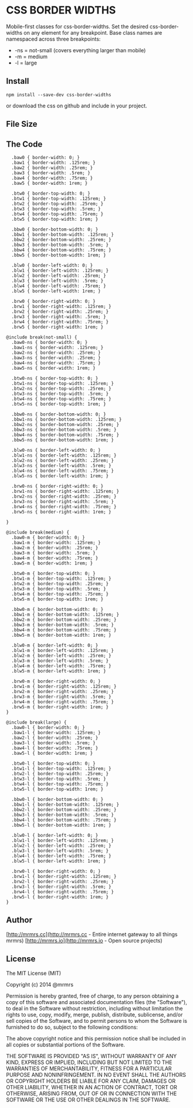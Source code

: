 # CSS BORDER WIDTHS

  Mobile-first classes for css-border-widths.
  Set the desired css-border-widths on any element for any breakpoint.
  Base class names are namespaced across three breakpoints:

*  -ns = not-small (covers everything larger than mobile)
*  -m  = medium
*  -l  = large

## Install
```
npm install --save-dev css-border-widths
```
or download the css on github and include in your project.

## File Size


## The Code
```
  .baw0 { border-width: 0; }
  .baw1 { border-width: .125rem; }
  .baw2 { border-width: .25rem; }
  .baw3 { border-width: .5rem; }
  .baw4 { border-width: .75rem; }
  .baw5 { border-width: 1rem; }

  .btw0 { border-top-width: 0; }
  .btw1 { border-top-width: .125rem; }
  .btw2 { border-top-width: .25rem; }
  .btw3 { border-top-width: .5rem; }
  .btw4 { border-top-width: .75rem; }
  .btw5 { border-top-width: 1rem; }

  .bbw0 { border-bottom-width: 0; }
  .bbw1 { border-bottom-width: .125rem; }
  .bbw2 { border-bottom-width: .25rem; }
  .bbw3 { border-bottom-width: .5rem; }
  .bbw4 { border-bottom-width: .75rem; }
  .bbw5 { border-bottom-width: 1rem; }

  .blw0 { border-left-width: 0; }
  .blw1 { border-left-width: .125rem; }
  .blw2 { border-left-width: .25rem; }
  .blw3 { border-left-width: .5rem; }
  .blw4 { border-left-width: .75rem; }
  .blw5 { border-left-width: 1rem; }

  .brw0 { border-right-width: 0; }
  .brw1 { border-right-width: .125rem; }
  .brw2 { border-right-width: .25rem; }
  .brw3 { border-right-width: .5rem; }
  .brw4 { border-right-width: .75rem; }
  .brw5 { border-right-width: 1rem; }

@include break(not-small) {
  .baw0-ns { border-width: 0; }
  .baw1-ns { border-width: .125rem; }
  .baw2-ns { border-width: .25rem; }
  .baw3-ns { border-width: .25rem; }
  .baw4-ns { border-width: .75rem; }
  .baw5-ns { border-width: 1rem; }

  .btw0-ns { border-top-width: 0; }
  .btw1-ns { border-top-width: .125rem; }
  .btw2-ns { border-top-width: .25rem; }
  .btw3-ns { border-top-width: .5rem; }
  .btw4-ns { border-top-width: .75rem; }
  .btw5-ns { border-top-width: 1rem; }

  .bbw0-ns { border-bottom-width: 0; }
  .bbw1-ns { border-bottom-width: .125rem; }
  .bbw2-ns { border-bottom-width: .25rem; }
  .bbw3-ns { border-bottom-width: .5rem; }
  .bbw4-ns { border-bottom-width: .75rem; }
  .bbw5-ns { border-bottom-width: 1rem; }

  .blw0-ns { border-left-width: 0; }
  .blw1-ns { border-left-width: .125rem; }
  .blw2-ns { border-left-width: .25rem; }
  .blw3-ns { border-left-width: .5rem; }
  .blw4-ns { border-left-width: .75rem; }
  .blw5-ns { border-left-width: 1rem; }

  .brw0-ns { border-right-width: 0; }
  .brw1-ns { border-right-width: .125rem; }
  .brw2-ns { border-right-width: .25rem; }
  .brw3-ns { border-right-width: .5rem; }
  .brw4-ns { border-right-width: .75rem; }
  .brw5-ns { border-right-width: 1rem; }

}

@include break(medium) {
  .baw0-m { border-width: 0; }
  .baw1-m { border-width: .125rem; }
  .baw2-m { border-width: .25rem; }
  .baw3-m { border-width: .5rem; }
  .baw4-m { border-width: .75rem; }
  .baw5-m { border-width: 1rem; }

  .btw0-m { border-top-width: 0; }
  .btw1-m { border-top-width: .125rem; }
  .btw2-m { border-top-width: .25rem; }
  .btw3-m { border-top-width: .5rem; }
  .btw4-m { border-top-width: .75rem; }
  .btw5-m { border-top-width: 1rem; }

  .bbw0-m { border-bottom-width: 0; }
  .bbw1-m { border-bottom-width: .125rem; }
  .bbw2-m { border-bottom-width: .25rem; }
  .bbw3-m { border-bottom-width: .5rem; }
  .bbw4-m { border-bottom-width: .75rem; }
  .bbw5-m { border-bottom-width: 1rem; }

  .blw0-m { border-left-width: 0; }
  .blw1-m { border-left-width: .125rem; }
  .blw2-m { border-left-width: .25rem; }
  .blw3-m { border-left-width: .5rem; }
  .blw4-m { border-left-width: .75rem; }
  .blw5-m { border-left-width: 1rem; }

  .brw0-m { border-right-width: 0; }
  .brw1-m { border-right-width: .125rem; }
  .brw2-m { border-right-width: .25rem; }
  .brw3-m { border-right-width: .5rem; }
  .brw4-m { border-right-width: .75rem; }
  .brw5-m { border-right-width: 1rem; }
}

@include break(large) {
  .baw0-l { border-width: 0; }
  .baw1-l { border-width: .125rem; }
  .baw2-l { border-width: .25rem; }
  .baw3-l { border-width: .5rem; }
  .baw4-l { border-width: .75rem; }
  .baw5-l { border-width: 1rem; }

  .btw0-l { border-top-width: 0; }
  .btw1-l { border-top-width: .125rem; }
  .btw2-l { border-top-width: .25rem; }
  .btw3-l { border-top-width: .5rem; }
  .btw4-l { border-top-width: .75rem; }
  .btw5-l { border-top-width: 1rem; }

  .bbw0-l { border-bottom-width: 0; }
  .bbw1-l { border-bottom-width: .125rem; }
  .bbw2-l { border-bottom-width: .25rem; }
  .bbw3-l { border-bottom-width: .5rem; }
  .bbw4-l { border-bottom-width: .75rem; }
  .bbw5-l { border-bottom-width: 1rem; }

  .blw0-l { border-left-width: 0; }
  .blw1-l { border-left-width: .125rem; }
  .blw2-l { border-left-width: .25rem; }
  .blw3-l { border-left-width: .5rem; }
  .blw4-l { border-left-width: .75rem; }
  .blw5-l { border-left-width: 1rem; }

  .brw0-l { border-right-width: 0; }
  .brw1-l { border-right-width: .125rem; }
  .brw2-l { border-right-width: .25rem; }
  .brw3-l { border-right-width: .5rem; }
  .brw4-l { border-right-width: .75rem; }
  .brw5-l { border-right-width: 1rem; }
}

```

## Author

[http://mrmrs.cc](http://mrmrs.cc - Entire internet gateway to all things mrmrs)
[http://mrmrs.io](http://mrmrs.io - Open source projects)

## License

The MIT License (MIT)

Copyright (c) 2014 @mrmrs

Permission is hereby granted, free of charge, to any person obtaining a copy
of this software and associated documentation files (the "Software"), to deal
in the Software without restriction, including without limitation the rights
to use, copy, modify, merge, publish, distribute, sublicense, and/or sell
copies of the Software, and to permit persons to whom the Software is
furnished to do so, subject to the following conditions:

The above copyright notice and this permission notice shall be included in
all copies or substantial portions of the Software.

THE SOFTWARE IS PROVIDED "AS IS", WITHOUT WARRANTY OF ANY KIND, EXPRESS OR
IMPLIED, INCLUDING BUT NOT LIMITED TO THE WARRANTIES OF MERCHANTABILITY,
FITNESS FOR A PARTICULAR PURPOSE AND NONINFRINGEMENT. IN NO EVENT SHALL THE
AUTHORS OR COPYRIGHT HOLDERS BE LIABLE FOR ANY CLAIM, DAMAGES OR OTHER
LIABILITY, WHETHER IN AN ACTION OF CONTRACT, TORT OR OTHERWISE, ARISING FROM,
OUT OF OR IN CONNECTION WITH THE SOFTWARE OR THE USE OR OTHER DEALINGS IN
THE SOFTWARE.

